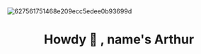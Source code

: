 ⠀⠀⠀⠀⠀⠀⠀⠀⠀⠀⠀⠀⠀⠀⠀⠀⠀⠀⠀⠀⠀⠀⠀⠀⠀⠀⠀⠀⠀⠀⠀⠀⠀![627561751468e209ecc5edee0b93699d](https://user-images.githubusercontent.com/102260550/191572267-835d8b55-7ec2-4693-b905-4518abaa032f.gif)
<h1 align="center">Howdy 👋 , name's Arthur</h1>
